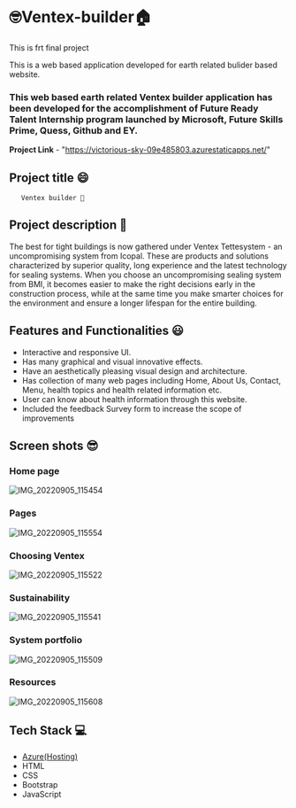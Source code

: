 # 🤓Ventex-builder🏠
This is frt final project


This is a web based application developed for earth related bulider based website.

### This web based earth related Ventex builder application has been developed for the accomplishment of Future Ready Talent Internship program launched by Microsoft, Future Skills Prime, Quess, Github and EY.


**Project Link** - "https://victorious-sky-09e485803.azurestaticapps.net/"

## Project title 😄
       Ventex builder 🌠

## Project description 🧐
The best for tight buildings is now gathered under Ventex Tettesystem - an uncompromising system from Icopal. These are products and solutions characterized by superior quality, long experience and the latest technology for sealing systems. When you choose an uncompromising sealing system from BMI, it becomes easier to make the right decisions early in the construction process, while at the same time you make smarter choices for the environment and ensure a longer lifespan for the entire building.


## Features and Functionalities 😃

- Interactive and responsive UI.
- Has many graphical and visual innovative effects.
- Have an aesthetically pleasing visual design and architecture.
- Has collection of many web pages including Home, About Us, Contact, Menu, health topics and health related information etc.
- User can know about health information through this website.
- Included the feedback Survey form to increase the scope of improvements

## Screen shots 😎
### Home page
![IMG_20220905_115454](https://user-images.githubusercontent.com/110820099/188376539-05322e94-7f4b-4c09-9504-013b7a04aaad.jpg)

### Pages 
![IMG_20220905_115554](https://user-images.githubusercontent.com/110820099/188377847-4583aa0d-39c4-4bbe-b5fb-59b8867f1c88.jpg)

### Choosing Ventex
![IMG_20220905_115522](https://user-images.githubusercontent.com/110820099/188378635-d9a70128-2d68-41a9-8209-96d99ebc67fa.jpg)

### Sustainability
![IMG_20220905_115541](https://user-images.githubusercontent.com/110820099/188379876-442ad01a-7000-4928-925b-8dde659a9ba5.jpg)

### System portfolio
![IMG_20220905_115509](https://user-images.githubusercontent.com/110820099/188380875-1baaf156-ca69-466e-9b65-3831f64e3a37.jpg)

### Resources
![IMG_20220905_115608](https://user-images.githubusercontent.com/110820099/188381124-f4d1e779-e572-409b-b6f2-53c89cfd74b7.jpg)

## Tech Stack 💻

- [Azure(Hosting)](https://azure.microsoft.com/en-in/features/azure-portal/)
- HTML
- CSS
- Bootstrap
- JavaScript
